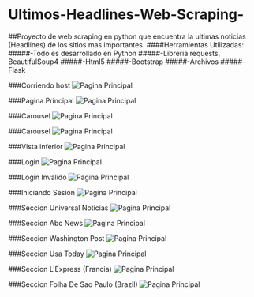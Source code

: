# Ultimos-Headlines-Web-Scraping-

##Proyecto de web scraping en python que encuentra la ultimas noticias (Headlines) de los sitios mas importantes.
####Herramientas Utilizadas:
#####-Todo es desarrollado en Python
#####-Libreria requests, BeautifulSoup4
#####-Html5
#####-Bootstrap
#####-Archivos
#####-Flask


###Corriendo host
![Pagina Principal](https://github.com/ajiwt/Ultimos-Headlines-Web-Scraping-/blob/master/ServidorCorriendo.png)

###Pagina Principal
![Pagina Principal](https://github.com/ajiwt/Ultimos-Headlines-Web-Scraping-/blob/master/PaginaPrincipal.png)

###Carousel
![Pagina Principal](https://github.com/ajiwt/Ultimos-Headlines-Web-Scraping-/blob/master/Carousel.png)

###Carousel
![Pagina Principal](https://github.com/ajiwt/Ultimos-Headlines-Web-Scraping-/blob/master/Screenshot%20from%202015-12-09%2000:00:31.png)

###Vista inferior
![Pagina Principal](https://github.com/ajiwt/Ultimos-Headlines-Web-Scraping-/blob/master/VistaInferior.png)

###Login
![Pagina Principal](https://github.com/ajiwt/Ultimos-Headlines-Web-Scraping-/blob/master/Login.png)

###Login Invalido
![Pagina Principal](https://github.com/ajiwt/Ultimos-Headlines-Web-Scraping-/blob/master/LoginInvalido.png)

###Iniciando Sesion
![Pagina Principal](https://github.com/ajiwt/Ultimos-Headlines-Web-Scraping-/blob/master/IniciandoSesion.png)

###Seccion Universal Noticias
![Pagina Principal](https://github.com/ajiwt/Ultimos-Headlines-Web-Scraping-/blob/master/UniversalNoticias.png)

###Seccion Abc News
![Pagina Principal](https://github.com/ajiwt/Ultimos-Headlines-Web-Scraping-/blob/master/AbcNews.png)

###Seccion Washington Post
![Pagina Principal](https://github.com/ajiwt/Ultimos-Headlines-Web-Scraping-/blob/master/WashingtoPost.png)

###Seccion Usa Today
![Pagina Principal](https://github.com/ajiwt/Ultimos-Headlines-Web-Scraping-/blob/master/UsaToday.png)

###Seccion L'Express (Francia)
![Pagina Principal](https://github.com/ajiwt/Ultimos-Headlines-Web-Scraping-/blob/master/FranciaPeriodico.png)

###Seccion Folha De Sao Paulo (Brazil)
![Pagina Principal](https://github.com/ajiwt/Ultimos-Headlines-Web-Scraping-/blob/master/BrazilNoticias.png)

